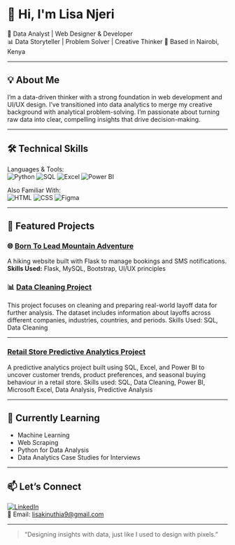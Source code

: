 # 👋 Hi, I'm Lisa Njeri

🎯 Data Analyst | Web Designer & Developer  
📊 Data Storyteller | Problem Solver | Creative Thinker
📍 Based in Nairobi, Kenya

---

## 💡 About Me

I’m a data-driven thinker with a strong foundation in web development and UI/UX design. I’ve transitioned into data analytics to merge my creative background with analytical problem-solving. I’m passionate about turning raw data into clear, compelling insights that drive decision-making.

---

## 🛠️ Technical Skills

Languages & Tools:  
![Python](https://img.shields.io/badge/-Python-3776AB?style=flat&logo=python&logoColor=white)
![SQL](https://img.shields.io/badge/-SQL-4479A1?style=flat&logo=postgresql&logoColor=white)
![Excel](https://img.shields.io/badge/-Excel-217346?style=flat&logo=microsoft-excel&logoColor=white)
![Power BI](https://img.shields.io/badge/-Power%20BI-F2C811?style=flat&logo=powerbi&logoColor=black)

Also Familiar With:  
![HTML](https://img.shields.io/badge/-HTML5-E34F26?style=flat&logo=html5&logoColor=white)
![CSS](https://img.shields.io/badge/-CSS3-1572B6?style=flat&logo=css3&logoColor=white)
![Figma](https://img.shields.io/badge/-Figma-black?style=flat&logo=figma)

---

## 📌 Featured Projects



### 🌐 [Born To Lead Mountain Adventure](https://github.com/Lisa-codes/Flask-BTL-Website)
A hiking website built with Flask to manage bookings and SMS notifications.  
**Skills Used:** Flask, MySQL, Bootstrap, UI/UX principles

### 📊 [Data Cleaning Project](https://github.com/Lisa-codes/Data-Cleaning-Project-with-MySQL)
This project focuses on cleaning and preparing real-world layoff data for further analysis. The dataset includes information about layoffs across different companies, industries, countries, and periods.
Skills Used: SQL, Data Cleaning

---
### [Retail Store Predictive Analytics Project](https://github.com/Lisa-codes/retail-sales-predictive-analysis)
A predictive analytics project built using SQL, Excel, and Power BI to uncover customer trends, product preferences, and seasonal buying behaviour in a retail store.
Skills used: SQL, Data Cleaning, Power BI, Microsoft Excel, Data Analysis, Predictive Analysis

---

## 🌱 Currently Learning

- Machine Learning
- Web Scraping
- Python for Data Analysis
- Data Analytics Case Studies for Interviews

---

## 📫 Let’s Connect

[![LinkedIn](https://img.shields.io/badge/-LinkedIn-blue?logo=linkedin&logoColor=white&style=flat)](https://www.linkedin.com/in/ms-lisa-njeri/)  
📧 Email: lisakinuthia9@gmail.com

---

> “Designing insights with data, just like I used to design with pixels.”

